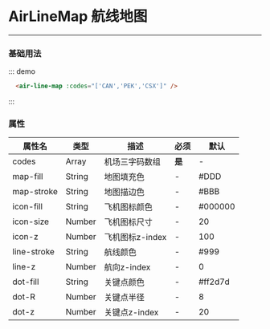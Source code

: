 # AirLineMap 航线地图
----


### 基础用法

<div class="demo-block">
  <air-line-map :codes="['CAN','PEK','CSX']" />
</div>

::: demo
```html
  <air-line-map :codes="['CAN','PEK','CSX']" />
```
:::

### 属性
|属性名|类型|描述|必须|默认|
|----|----|-------------|----|--------|
|codes|Array|机场三字码数组|**是**|-|
|map-fill|String|地图填充色|-|#DDD|
|map-stroke|String|地图描边色|-|#BBB|
|icon-fill|String|飞机图标颜色|-|#000000|
|icon-size|Number|飞机图标尺寸|-|20|
|icon-z|Number|飞机图标z-index|-|100|
|line-stroke|String|航线颜色|-|#999|
|line-z|Number|航向z-index|-|0|
|dot-fill|String|关键点颜色|-|#ff2d7d|
|dot-R|Number|关键点半径|-|8|
|dot-z|Number|关键点z-index|-|20|

